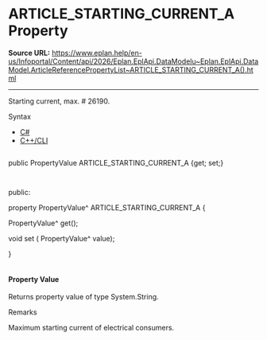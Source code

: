# ARTICLE_STARTING_CURRENT_A Property

**Source URL:** https://www.eplan.help/en-us/Infoportal/Content/api/2026/Eplan.EplApi.DataModelu~Eplan.EplApi.DataModel.ArticleReferencePropertyList~ARTICLE_STARTING_CURRENT_A().html

---

Starting current, max. # 26190.

Syntax

- [C#](#i-syntax-CS)
- [C++/CLI](#i-syntax-CPP2005)

```
```
public PropertyValue ARTICLE_STARTING_CURRENT_A {get; set;}
```
```

```
```
public:

property PropertyValue^ ARTICLE_STARTING_CURRENT_A {

   PropertyValue^ get();

   void set (    PropertyValue^ value);

}
```
```

#### Property Value

Returns property value of type System.String.

Remarks

Maximum starting current of electrical consumers.
